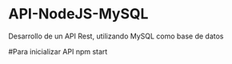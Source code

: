 # API-NodeJS-MySQL
Desarrollo de un API Rest, utilizando MySQL como base de datos

#Para inicializar API
npm start
